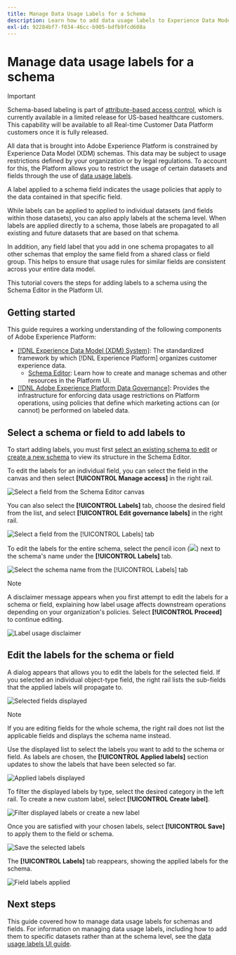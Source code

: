 ```yaml
---
title: Manage Data Usage Labels for a Schema
description: Learn how to add data usage labels to Experience Data Model (XDM) schema fields in the Adobe Experience Platform UI.
exl-id: 92284bf7-f034-46cc-b905-bdfb9fcd608a
---
```

# Manage data usage labels for a schema

>[!IMPORTANT]
>
>Schema-based labeling is part of [attribute-based access control](../../access-control/abac/overview.md), which is currently available in a limited release for US-based healthcare customers. This capability will be available to all Real-time Customer Data Platform customers once it is fully released.

All data that is brought into Adobe Experience Platform is constrained by Experience Data Model (XDM) schemas. This data may be subject to usage restrictions defined by your organization or by legal regulations. To account for this, the Platform allows you to restrict the usage of certain datasets and fields through the use of [data usage labels](../../data-governance/labels/overview.md).

A label applied to a schema field indicates the usage policies that apply to the data contained in that specific field. 

While labels can be applied to applied to individual datasets (and fields within those datasets), you can also apply labels at the schema level. When labels are applied directly to a schema, those labels are propagated to all existing and future datasets that are based on that schema.

In addition, any field label that you add in one schema propagates to all other schemas that employ the same field from a shared class or field group. This helps to ensure that usage rules for similar fields are consistent across your entire data model.

This tutorial covers the steps for adding labels to a schema using the Schema Editor in the Platform UI.

## Getting started

This guide requires a working understanding of the following components of Adobe Experience Platform:

* [[!DNL Experience Data Model (XDM) System]](../home.md): The standardized framework by which [!DNL Experience Platform] organizes customer experience data.
  * [Schema Editor](../ui/overview.md): Learn how to create and manage schemas and other resources in the Platform UI.
* [[!DNL Adobe Experience Platform Data Governance]](../../data-governance/home.md): Provides the infrastructure for enforcing data usage restrictions on Platform operations, using policies that define which marketing actions can (or cannot) be performed on labeled data.

## Select a schema or field to add labels to

To start adding labels, you must first [select an existing schema to edit](../ui/resources/schemas.md#edit) or [create a new schema](../ui/resources/schemas.md#create) to view its structure in the Schema Editor.

To edit the labels for an individual field, you can select the field in the canvas and then select **[!UICONTROL Manage access]** in the right rail.

![Select a field from the Schema Editor canvas](../images/tutorials/labels/manage-access.png)

You can also select the **[!UICONTROL Labels]** tab, choose the desired field from the list, and select **[!UICONTROL Edit governance labels]** in the right rail.

![Select a field from the [!UICONTROL Labels] tab](../images/tutorials/labels/select-field-on-labels-tab.png)

To edit the labels for the entire schema, select the pencil icon (![](../images/tutorials/labels/pencil-icon.png)) next to the schema's name under the **[!UICONTROL Labels]** tab.

![Select the schema name from the [!UICONTROL Labels] tab](../images/tutorials/labels/select-schema-on-labels-tab.png)

>[!NOTE]
>
>A disclaimer message appears when you first attempt to edit the labels for a schema or field, explaining how label usage affects downstream operations depending on your organization's policies. Select **[!UICONTROL Proceed]** to continue editing.
>
>![Label usage disclaimer](../images/tutorials/labels/disclaimer.png)

## Edit the labels for the schema or field

A dialog appears that allows you to edit the labels for the selected field. If you selected an individual object-type field, the right rail lists the sub-fields that the applied labels will propagate to.

![Selected fields displayed](../images/tutorials/labels/edit-labels.png)

>[!NOTE]
>
>If you are editing fields for the whole schema, the right rail does not list the applicable fields and displays the schema name instead.

Use the displayed list to select the labels you want to add to the schema or field. As labels are chosen, the **[!UICONTROL Applied labels]** section updates to show the labels that have been selected so far.

![Applied labels displayed](../images/tutorials/labels/applied-labels.png)

To filter the displayed labels by type, select the desired category in the left rail. To create a new custom label, select **[!UICONTROL Create label]**.

![Filter displayed labels or create a new label](../images/tutorials/labels/filter-and-create-custom.png)

Once you are satisfied with your chosen labels, select **[!UICONTROL Save]** to apply them to the field or schema.

![Save the selected labels](../images/tutorials/labels/save-labels.png)

The **[!UICONTROL Labels]** tab reappears, showing the applied labels for the schema.

![Field labels applied](../images/tutorials/labels/field-labels-added.png)

## Next steps

This guide covered how to manage data usage labels for schemas and fields. For information on managing data usage labels, including how to add them to specific datasets rather than at the schema level, see the [data usage labels UI guide](../../data-governance/labels/user-guide.md).
